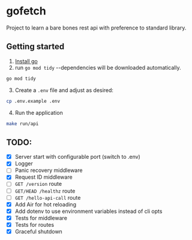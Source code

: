 # gofetch

Project to learn a bare bones rest api with preference to standard library.

## Getting started

1. [Install go](https://go.dev/doc/install)
2. run `go mod tidy` --dependencies will be downloaded automatically.

```sh
go mod tidy
```
3. Create a `.env` file and adjust as desired:

```sh
cp .env.example .env
```

4. Run the application

```sh
make run/api
```

## TODO:

- [x] Server start with configurable port (switch to .env)
- [x] Logger
- [ ] Panic recovery middleware
- [x] Request ID middleware
- [ ] `GET /version` route
- [ ] `GET/HEAD /healthz` route
- [ ] `GET /hello-api-call` route
- [x] Add Air for hot reloading
- [x] Add dotenv to use environment variables instead of cli opts
- [x] Tests for middleware
- [x] Tests for routes
- [x] Graceful shutdown

